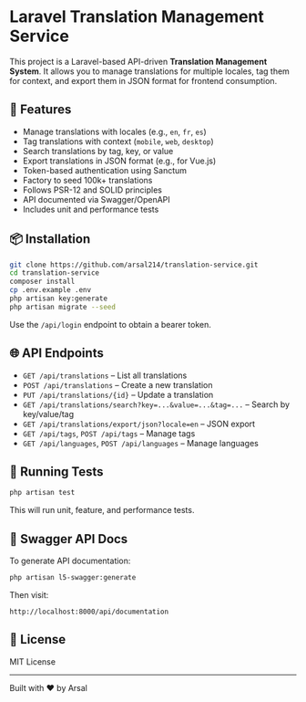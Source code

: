 
# Laravel Translation Management Service

This project is a Laravel-based API-driven **Translation Management System**. It allows you to manage translations for multiple locales, tag them for context, and export them in JSON format for frontend consumption.

## 🚀 Features

- Manage translations with locales (e.g., `en`, `fr`, `es`)
- Tag translations with context (`mobile`, `web`, `desktop`)
- Search translations by tag, key, or value
- Export translations in JSON format (e.g., for Vue.js)
- Token-based authentication using Sanctum
- Factory to seed 100k+ translations
- Follows PSR-12 and SOLID principles
- API documented via Swagger/OpenAPI
- Includes unit and performance tests

## 📦 Installation

```bash
git clone https://github.com/arsal214/translation-service.git
cd translation-service
composer install
cp .env.example .env
php artisan key:generate
php artisan migrate --seed
```

Use the `/api/login` endpoint to obtain a bearer token.

## 🌐 API Endpoints

- `GET /api/translations` – List all translations
- `POST /api/translations` – Create a new translation
- `PUT /api/translations/{id}` – Update a translation
- `GET /api/translations/search?key=...&value=...&tag=...` – Search by key/value/tag
- `GET /api/translations/export/json?locale=en` – JSON export
- `GET /api/tags`, `POST /api/tags` – Manage tags
- `GET /api/languages`, `POST /api/languages` – Manage languages

## 🧪 Running Tests

```bash
php artisan test
```

This will run unit, feature, and performance tests.

## 📄 Swagger API Docs

To generate API documentation:

```bash
php artisan l5-swagger:generate
```

Then visit:

```
http://localhost:8000/api/documentation
```

## 📁 License

MIT License

---

Built with ❤️ by Arsal
